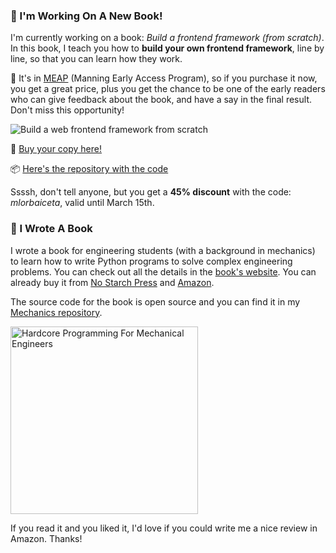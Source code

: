 ### 📖 I'm Working On A New Book!

I'm currently working on a book: _Build a frontend framework (from scratch)_.
In this book, I teach you how to __build your own frontend framework__, line by line, so that you can learn how they work.

📢 It's in [MEAP](https://www.manning.com/meap-program) (Manning Early Access Program), so if you purchase it now, you get a great price, plus you get the chance to be one of the early readers who can give feedback about the book, and have a say in the final result.
Don't miss this opportunity!


![Build a web frontend framework from scratch](https://freecontent.manning.com/wp-content/uploads/DOTD_NewMEAP_Orbaiceta.png)

📘 [Buy your copy here!](http://mng.bz/aM2o)

📦 [Here's the repository with the code](https://github.com/angelsolaorbaiceta/fe-fwk-book)


Ssssh, don't tell anyone, but you get a **45% discount** with the code: _mlorbaiceta_, valid until March 15th.


### 📖 I Wrote A Book

I wrote a book for engineering students (with a background in mechanics) to learn how to write Python programs to solve complex engineering problems.
You can check out all the details in the [book's website](https://www.hardcoreprogramming.dev/).
You can already buy it from [No Starch Press](https://nostarch.com/hardcore-programming-mechanical-engineers) and [Amazon](https://www.amazon.com/Hardcore-Programming-Engineers-Angel-Sola/dp/1718500785).

The source code for the book is open source and you can find it in my [Mechanics repository](https://github.com/angelsolaorbaiceta/Mechanics).

<img width="300" alt="Hardcore Programming For Mechanical Engineers" src="https://user-images.githubusercontent.com/7513343/127103654-947c5cac-3ac3-433f-97a4-0b2e620ffa7d.jpg">

If you read it and you liked it, I'd love if you could write me a nice review in Amazon.
Thanks!

<!--
**angelsolaorbaiceta/angelsolaorbaiceta** is a ✨ _special_ ✨ repository because its `README.md` (this file) appears on your GitHub profile.

Here are some ideas to get you started:

- 🔭 I’m currently working on ...
- 🌱 I’m currently learning ...
- 👯 I’m looking to collaborate on ...
- 🤔 I’m looking for help with ...
- 💬 Ask me about ...
- 📫 How to reach me: ...
- 😄 Pronouns: ...
- ⚡ Fun fact: ...
-->
